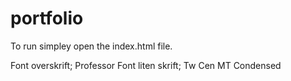 # portfolio

To run simpley open the index.html file.

Font overskrift; Professor
Font liten skrift; Tw Cen MT Condensed